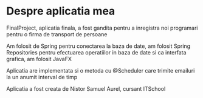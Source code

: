 # Despre aplicatia mea
FinalProject, aplicatia finala, a fost gandita pentru a inregistra noi programari 
pentru o firma de transport de persoane

Am folosit de Spring pentru conectarea la baza de date, am folosit Spring Repositories
pentru efectuarea operatiilor in baza de date si ca interfata grafica, am folosit JavaFX

Aplicatia are implementata si o metoda cu @Scheduler care trimite emailuri la un anumit
interval de timp


Aplicatia a fost creata de Nistor Samuel Aurel, cursant ITSchool

